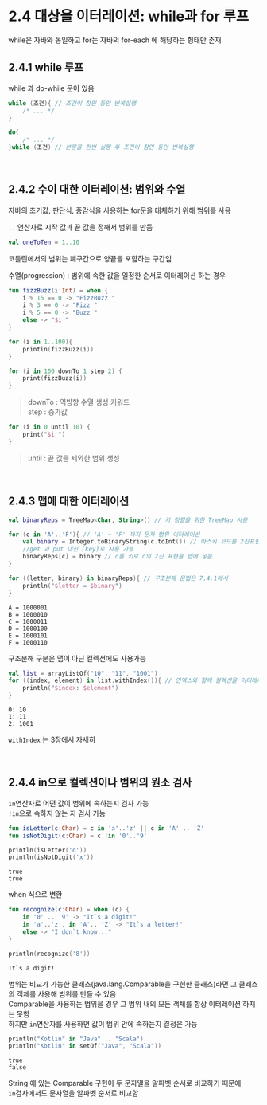﻿# 2.4 대상을 이터레이션: while과 for 루프

while은 자바와 동일하고 for는 자바의 for-each 에 해당하는 형태만 존재

## 2.4.1 while 루프

while 과 do-while 문이 있음
```kotlin
while (조건){ // 조건이 참인 동안 반복실행
    /* ... */
}

do{
    /* ... */
}while (조건) // 본문을 한번 실행 후 조건이 참인 동안 반복실행
```

<br>

## 2.4.2 수이 대한 이터레이션: 범위와 수열

자바의 초기값, 판단식, 증감식을 사용하는 for문을 대체하기 위해 범위를 사용

``..`` 연산자로 시작 값과 끝 값을 정해서 범위를 만듬
```kt
val oneToTen = 1..10
```
코틀린에서의 범위는 폐구간으로 양끝을 포함하는 구간임

수열(progression) : 범위에 속한 값을 일정한 순서로 이터레이션 하는 경우

```kt
fun fizzBuzz(i:Int) = when {
    i % 15 == 0 -> "FizzBuzz "
    i % 3 == 0 -> "Fizz "
    i % 5 == 0 -> "Buzz "
    else -> "$i "
}

for (i in 1..100){
    println(fizzBuzz(i))
}

for (i in 100 downTo 1 step 2) {
    print(fizzBuzz(i))
}
```
> downTo : 역방향 수열 생성 키워드<br>
> step : 증가값

```kt
for (i in 0 until 10) {
    print("$i ")
}
```
> until : 끝 값을 제외한 범위 생성

<br>

## 2.4.3 맵에 대한 이터레이션
```kt
val binaryReps = TreeMap<Char, String>() // 키 정렬을 위한 TreeMap 사용

for (c in 'A'..'F'){ // 'A' ~ 'F' 까지 문자 범위 이터레이션
    val binary = Integer.toBinaryString(c.toInt()) // 아스키 코드를 2진표현으로 변경
    //get 과 put 대신 [key]로 사용 가능
    binaryReps[c] = binary // c를 키로 c의 2진 표현을 맵에 넣음
}

for ((letter, binary) in binaryReps){ // 구조분해 문법은 7.4.1에서
    println("$letter = $binary")
}
```
```
A = 1000001
B = 1000010
C = 1000011
D = 1000100
E = 1000101
F = 1000110
```

구조분해 구분은 맵이 아닌 컬렉션에도 사용가능
```kt
val list = arrayListOf("10", "11", "1001")
for ((index, element) in list.withIndex()){ // 인덱스와 함께 컬렉션을 이터레이션
    println("$index: $element")
}
```
```
0: 10
1: 11
2: 1001
```
``withIndex`` 는 3장에서 자세히

<br>

## 2.4.4 in으로 컬렉션이나 범위의 원소 검사
``in``연산자로 어떤 값이 범위에 속하는지 검사 가능<br>
``!in``으로 속하지 않는 지 검사 가능

```kt
fun isLetter(c:Char) = c in 'a'..'z' || c in 'A' .. 'Z'
fun isNotDigit(c:Char) = c !in '0'..'9'

println(isLetter('q'))
println(isNotDigit('x'))
```
```
true
true
```

when 식으로 변환
```kt
fun recognize(c:Char) = when (c) {
    in '0' .. '9' -> "It`s a digit!"
    in 'a'..'z', in 'A'.. 'Z' -> "It`s a letter!"
    else -> "I don`t know..."
}

println(recognize('8'))
```
```
It`s a digit!
```

범위는 비교가 가능한 클래스(java.lang.Comparable을 구현한 클래스)라면 그 클래스의 객체를 사용해 범위를 만들 수 있음<br>
Comparable을 사용하는 범위을 경우 그 범위 내의 모든 객체를 항상 이터레이션 하지는 못함<br>
하지만 ``in``연산자를 사용하면 값이 범위 안에 속하는지 결정은 가능
```kt
println("Kotlin" in "Java" .. "Scala")
println("Kotlin" in setOf("Java", "Scala"))
```
```
true
false
```
String 에 있는 Comparable 구현이 두 문자열을 알파벳 순서로 비교하기 때문에<br>
``in``검사에서도 문자열을 알파벳 순서로 비교함
